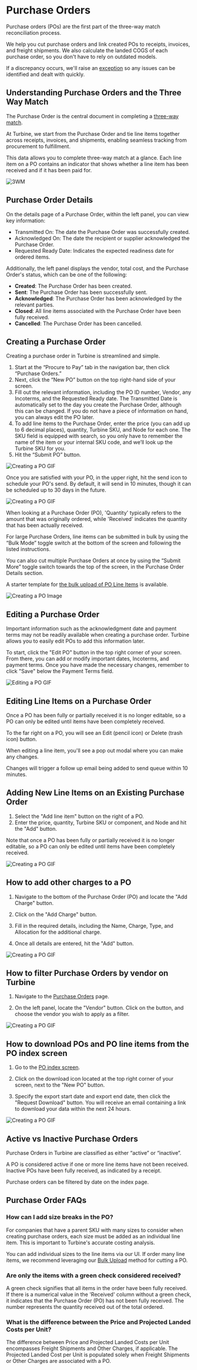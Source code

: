 # Purchase Orders


Purchase orders (POs) are the first part of the three-way match reconciliation process.

We help you cut purchase orders and link created POs to receipts, invoices, and freight shipments. We also calculate the landed COGS of each purchase order, so you don't have to rely on outdated models. 

If a discrepancy occurs, we'll raise an [exception](/exceptions/three-way-match) so any issues can be identified and dealt with quickly.

## Understanding Purchase Orders and the Three Way Match
The Purchase Order is the central document in completing a [three-way match](https://www.helloturbine.com/blog/whats-three-way-match). 

At Turbine, we start from the Purchase Order and tie line items together across receipts, invoices, and shipments, enabling seamless tracking from procurement to fulfillment. 

This data allows you to complete three-way match at a glance. Each line item on a PO contains an indicator that shows whether a line item has been received and if it has been paid for. 

![3WM](../../static/img/po-3wm.png)

## Purchase Order Details 

On the details page of a Purchase Order, within the left panel, you can view key information:

* Transmitted On: The date the Purchase Order was successfully created.
* Acknowledged On: The date the recipient or supplier acknowledged the Purchase Order.
* Requested Ready Date: Indicates the expected readiness date for ordered items.

Additionally, the left panel displays the vendor, total cost, and the Purchase Order's status, which can be one of the following:

* **Created**: The Purchase Order has been created.
* **Sent**: The Purchase Order has been successfully sent.
* **Acknowledged**: The Purchase Order has been acknowledged by the relevant parties.
* **Closed**: All line items associated with the Purchase Order have been fully received.
* **Cancelled**: The Purchase Order has been cancelled.

## Creating a Purchase Order

Creating a purchase order in Turbine is streamlined and simple.

1. Start at the “Procure to Pay” tab in the navigation bar, then click “Purchase Orders.”
2. Next, click the “New PO” button on the top right-hand side of your screen.
3. Fill out the relevant information, including the PO ID number, Vendor, any Incoterms, and the Requested Ready date. The Transmitted Date is automatically set to the day you create the Purchase Order, although this can be changed. If you do not have a piece of information on hand, you can always edit the PO later.
4. To add line items to the Purchase Order, enter the price (you can add up to 6 decimal places), quantity, Turbine SKU, and Node for each one. The SKU field is equipped with search, so you only have to remember the name of the item or your internal SKU code, and we’ll look up the Turbine SKU for you.
5. Hit the “Submit PO” button.

![Creating a PO GIF](../../static/img/purchase_orders.gif)

Once you are satisfied with your PO, in the upper right, hit the send icon to schedule your PO's send. By default, it will send in 10 minutes, though it can be scheduled up to 30 days in the future.

![Creating a PO GIF](../../static/img/po_pdf.png)

When looking at a Purchase Order (PO), 'Quantity' typically refers to the amount that was originally ordered, while 'Received' indicates the quantity that has been actually received.

For large Purchase Orders, line items can be submitted in bulk by using the “Bulk Mode” toggle switch at the bottom of the screen and following the listed instructions.

You can also cut multiple Purchase Orders at once by using the “Submit More” toggle switch towards the top of the screen, in the Purchase Order Details section. 

A starter template for [the bulk upload of PO Line Items](https://docs.google.com/spreadsheets/d/1ZVSR8Ha0_WqmAbTv-eB9t4e1aw2ZRQJDi96ik6jT68A/edit#gid=1959592565) is available.

![Creating a PO Image](../../static/img/creating-a-po-2-final.jpg)

## Editing a Purchase Order

Important information such as the acknowledgment date and payment terms may not be readily available when creating a purchase order. Turbine allows you to easily edit POs to add this information later.

To start, click the "Edit PO" button in the top right corner of your screen. From there, you can add or modify important dates, Incoterms, and payment terms. Once you have made the necessary changes, remember to click "Save" below the Payment Terms field.

![Editing a PO GIF](../../static/img/editing-a-po-final.gif)

## Editing Line Items on a Purchase Order

Once a PO has been fully or partially received it is no longer editable, so a PO can only be edited until items have been completely received.

To the far right on a PO, you will see an Edit (pencil icon) or Delete (trash icon) button. 

When editing a line item, you'll see a pop out modal where you can make any changes. 

Changes will trigger a follow up email being added to send queue within 10 minutes.

## Adding New Line Items on an Existing Purchase Order

1. Select the "Add line item" button on the right of a PO.
2. Enter the price, quantity, Turbine SKU or component, and Node and hit the "Add" button.
   
Note that once a PO has been fully or partially received it is no longer editable, so a PO can only be edited until items have been completely received.

![Creating a PO GIF](../../static/img/add_line_items.gif)

## How to add other charges to a PO 

1. Navigate to the bottom of the Purchase Order (PO) and locate the "Add Charge" button.

2. Click on the "Add Charge" button.

3. Fill in the required details, including the Name, Charge, Type, and Allocation for the additional charge.

4. Once all details are entered, hit the "Add" button.

![Creating a PO GIF](../../static/img/po_other_charges.gif)

## How to filter Purchase Orders by vendor on Turbine

1. Navigate to the [Purchase Orders](https://app.helloturbine.com/app/purchase-orders) page.

2. On the left panel, locate the "Vendor" button. Click on the button, and choose the vendor you wish to apply as a filter.

![Creating a PO GIF](../../static/img/filter_pos.gif)

## How to download POs and PO line items from the PO index screen 

1. Go to the [PO index screen](https://app.helloturbine.com/app/purchase-orders).

2. Click on the download icon located at the top right corner of your screen, next to the "New PO" button.

3. Specify the export start date and export end date, then click the "Request Download" button. You will receive an email containing a link to download your data within the next 24 hours.

![Creating a PO  GIF](../../static/img/download_po_lineitems.gif)

## Active vs Inactive Purchase Orders

Purchase Orders in Turbine are classified as either “active” or “inactive”. 

A PO is considered active if one or more line items have not been received. Inactive POs have been fully received, as indicated by a receipt.

Purchase orders can be filtered by date on the index page. 

## Purchase Order FAQs

### How can I add size breaks in the PO?

For companies that have a parent SKU with many sizes to consider when creating purchase orders, each size must be added as an individual line item. This is important to Turbine's accurate costing analysis. 

You can add individual sizes to the line items via our UI. If order many line items, we recommend leveraging our [Bulk Upload](/records/purchase_orders#creating-a-purchase-order) method for cutting a PO. 

### Are only the items with a green check considered received? 

A green check signifies that all items in the order have been fully received. If there is a numerical value in the 'Received' column without a green check, it indicates that the Purchase Order (PO) has not been fully received. The number represents the quantity received out of the total ordered.

### What is the difference between the Price and Projected Landed Costs per Unit?

The difference between Price and Projected Landed Costs per Unit encompasses Freight Shipments and Other Charges, if applicable. The Projected Landed Cost per Unit is populated solely when Freight Shipments or Other Charges are associated with a PO.

